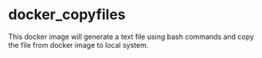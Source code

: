 # docker_copyfiles
This docker image will generate a text file using bash commands and copy the file from docker image to local system.
